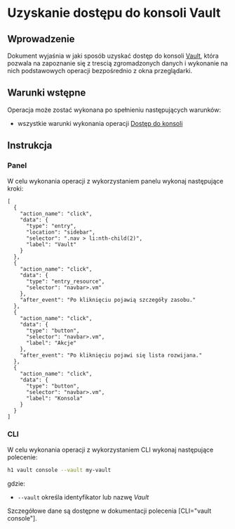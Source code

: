 # Uzyskanie dostępu do konsoli Vault

## Wprowadzenie

Dokument wyjaśnia w jaki sposób uzyskać dostęp do konsoli [Vault](/resource/storage/vault.md), która pozwala na 
zapoznanie się z trescią zgromadzonych danych i wykonanie na nich podstawowych operacji bezpośrednio z okna 
przeglądarki.

## Warunki wstępne

Operacja może zostać wykonana po spełnieniu następujących warunków:

* wszystkie warunki wykonania operacji [Dostęp do konsoli](/resource/storage/vault.md#dostęp-do-konsoli)

## Instrukcja

### Panel

W celu wykonania operacji z wykorzystaniem panelu wykonaj następujące kroki:

```guide
[
  {
    "action_name": "click",
    "data": {
      "type": "entry",
      "location": "sidebar",
      "selector": ".nav > li:nth-child(2)",
      "label": "Vault"
    }
  },
  {
    "action_name": "click",
    "data": {
      "type": "entry_resource",
      "selector": "navbar>.vm"
    },
    "after_event": "Po kliknięciu pojawią szczegóły zasobu."
  },
  {
    "action_name": "click",
    "data": {
      "type": "button",
      "selector": "navbar>.vm",
      "label": "Akcje"
    },
    "after_event": "Po kliknięciu pojawi się lista rozwijana."
  },
  {
    "action_name": "click",
    "data": {
      "type": "button",
      "selector": "navbar>.vm",
      "label": "Konsola"
    }
  }
]
```

### CLI

W celu wykonania operacji z wykorzystaniem CLI wykonaj następujące polecenie:

```bash
h1 vault console --vault my-vault
```

gdzie:

 * ```--vault``` określa identyfikator lub nazwę *Vault*

Szczegółowe dane są dostępne w dokumentacji polecenia [CLI="vault console"].